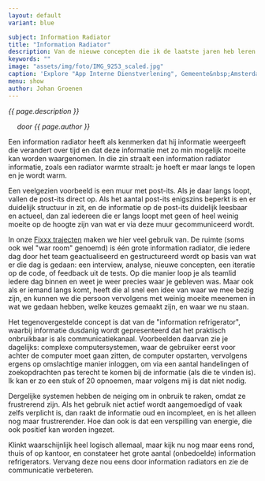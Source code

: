 ```yaml
---
layout: default
variant: blue

subject: Information Radiator
title: "Information Radiator"
description: Van de nieuwe concepten die ik de laatste jaren heb leren kennen is één van mijn favorieten de \"information radiator\".
keywords: ""
image: "assets/img/foto/IMG_9253_scaled.jpg"
caption: 'Explore "App Interne Dienstverlening", Gemeente&nbsp;Amsterdam'
menu: show
author: Johan Groenen
---
```

*{{ page.description }}*

*&emsp; door {{ page.author }}*

Een information radiator heeft als kenmerken dat hij informatie weergeeft die verandert over tijd en dat deze informatie met zo min mogelijk moeite kan worden waargenomen. In die zin straalt een information radiator informatie, zoals een radiator warmte straalt: je hoeft er maar langs te lopen en je wordt warm.

Een veelgezien voorbeeld is een muur met post-its. Als je daar langs loopt, vallen de post-its direct op. Als het aantal post-its enigszins beperkt is en er duidelijk structuur in zit, en de informatie op de post-its duidelijk leesbaar en actueel, dan zal iedereen die er langs loopt met geen of heel weinig moeite op de hoogte zijn van wat er via deze muur gecommuniceerd wordt.

In onze <a href="/fixxx">Fixxx trajecten</a> maken we hier veel gebruik van. De ruimte (soms ook wel "war room" genoemd) is één grote information radiator, die iedere dag door het team geactualiseerd en gestructureerd wordt op basis van wat er die dag is gedaan: een interview, analyse, nieuwe concepten, een iteratie op de code, of feedback uit de tests. Op die manier loop je als teamlid iedere dag binnen en weet je weer precies waar je gebleven was. Maar ook als er iemand langs komt, heeft die al snel een idee van waar we mee bezig zijn, en kunnen we die persoon vervolgens met weinig moeite meenemen in wat we gedaan hebben, welke keuzes gemaakt zijn, en waar we nu staan.

Het tegenovergestelde concept is dat van de "information refrigerator", waarbij informatie dusdanig wordt gepresenteerd dat het praktisch onbruikbaar is als communicatiekanaal. Voorbeelden daarvan zie je dagelijks: complexe computersystemen, waar de gebruiker eerst voor achter de computer moet gaan zitten, de computer opstarten, vervolgens ergens op omslachtige manier inloggen, om via een aantal handelingen of zoekopdrachten pas terecht te komen bij de informatie (als die te vinden is). Ik kan er zo een stuk of 20 opnoemen, maar volgens mij is dat niet nodig.

Dergelijke systemen hebben de neiging om in onbruik te raken, omdat ze frustrerend zijn. Als het gebruik niet actief wordt aangemoedigd of vaak zelfs verplicht is, dan raakt de informatie oud en incompleet, en is het alleen nog maar frustrerender. Hoe dan ook is dat een verspilling van energie, die ook positief kan worden ingezet.

Klinkt waarschijnlijk heel logisch allemaal, maar kijk nu nog maar eens rond, thuis of op kantoor, en constateer het grote aantal (onbedoelde) information refrigerators. Vervang deze nou eens door information radiators en zie de communicatie verbeteren.